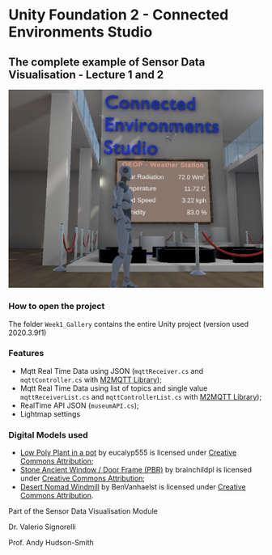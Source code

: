 # Unity Foundation 2 - Connected Environments Studio

## The complete example of Sensor Data Visualisation - Lecture 1 and 2

![Final Result](./docs/finalresult.jpg)

### How to open the project

The folder `Week1_Gallery` contains the entire Unity project (version used 2020.3.9f1)

### Features

- Mqtt Real Time Data using JSON (`mqttReceiver.cs` and `mqttController.cs` with [M2MQTT Library](https://github.com/CE-SDV-Unity/M2MqttUnity));
- Mqtt Real Time Data using list of topics and single value `mqttReceiverList.cs` and `mqttControllerList.cs` with [M2MQTT Library](https://github.com/CE-SDV-Unity/M2MqttUnity));
- RealTime API JSON (`museumAPI.cs`);
- Lightmap settings


### Digital Models used

- [Low Poly Plant in a pot](https://skfb.ly/o6u8M) by eucalyp555 is licensed under [Creative Commons Attribution](http://creativecommons.org/licenses/by/4.0/);
- [Stone Ancient Window / Door Frame (PBR)](https://skfb.ly/6RJLx) by brainchildpl is licensed under [Creative Commons Attribution](http://creativecommons.org/licenses/by/4.0/);
- [Desert Nomad Windmill](https://skfb.ly/oqMKO) by BenVanhaelst is licensed under [Creative Commons Attribution](http://creativecommons.org/licenses/by/4.0/).



Part of the Sensor Data Visualisation Module 

Dr. Valerio Signorelli

Prof. Andy Hudson-Smith
